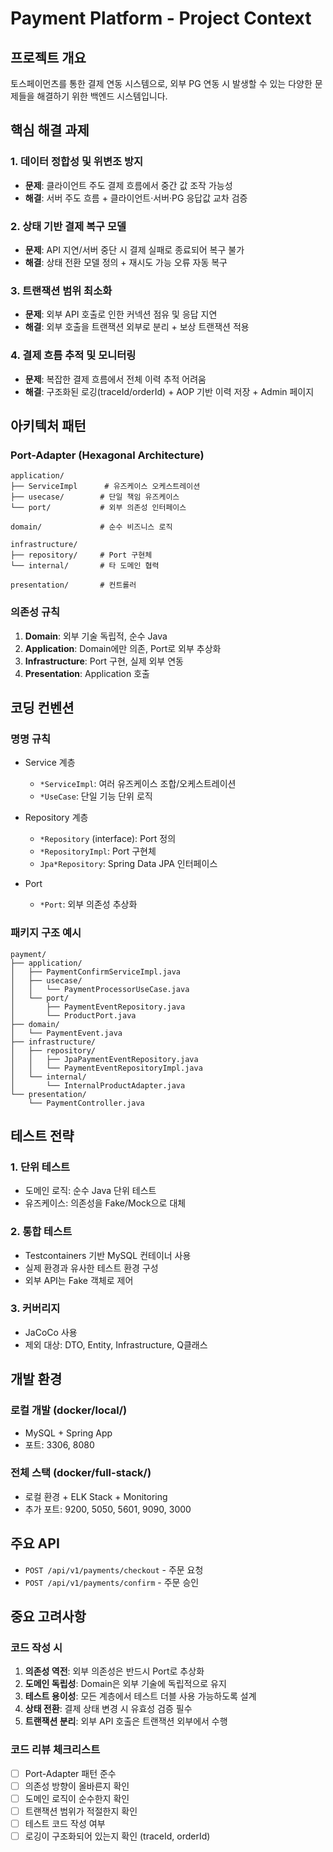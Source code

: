 # Payment Platform - Project Context

## 프로젝트 개요

토스페이먼츠를 통한 결제 연동 시스템으로, 외부 PG 연동 시 발생할 수 있는 다양한 문제들을 해결하기 위한 백엔드 시스템입니다.

## 핵심 해결 과제

### 1. 데이터 정합성 및 위변조 방지
- **문제**: 클라이언트 주도 결제 흐름에서 중간 값 조작 가능성
- **해결**: 서버 주도 흐름 + 클라이언트·서버·PG 응답값 교차 검증

### 2. 상태 기반 결제 복구 모델
- **문제**: API 지연/서버 중단 시 결제 실패로 종료되어 복구 불가
- **해결**: 상태 전환 모델 정의 + 재시도 가능 오류 자동 복구

### 3. 트랜잭션 범위 최소화
- **문제**: 외부 API 호출로 인한 커넥션 점유 및 응답 지연
- **해결**: 외부 호출을 트랜잭션 외부로 분리 + 보상 트랜잭션 적용

### 4. 결제 흐름 추적 및 모니터링
- **문제**: 복잡한 결제 흐름에서 전체 이력 추적 어려움
- **해결**: 구조화된 로깅(traceId/orderId) + AOP 기반 이력 저장 + Admin 페이지

## 아키텍처 패턴

### Port-Adapter (Hexagonal Architecture)

```
application/
├── ServiceImpl      # 유즈케이스 오케스트레이션
├── usecase/        # 단일 책임 유즈케이스
└── port/           # 외부 의존성 인터페이스

domain/             # 순수 비즈니스 로직

infrastructure/
├── repository/     # Port 구현체
└── internal/       # 타 도메인 협력

presentation/       # 컨트롤러
```

### 의존성 규칙

1. **Domain**: 외부 기술 독립적, 순수 Java
2. **Application**: Domain에만 의존, Port로 외부 추상화
3. **Infrastructure**: Port 구현, 실제 외부 연동
4. **Presentation**: Application 호출

## 코딩 컨벤션

### 명명 규칙

- Service 계층
  - `*ServiceImpl`: 여러 유즈케이스 조합/오케스트레이션
  - `*UseCase`: 단일 기능 단위 로직

- Repository 계층
  - `*Repository` (interface): Port 정의
  - `*RepositoryImpl`: Port 구현체
  - `Jpa*Repository`: Spring Data JPA 인터페이스

- Port
  - `*Port`: 외부 의존성 추상화

### 패키지 구조 예시

```
payment/
├── application/
│   ├── PaymentConfirmServiceImpl.java
│   ├── usecase/
│   │   └── PaymentProcessorUseCase.java
│   └── port/
│       ├── PaymentEventRepository.java
│       └── ProductPort.java
├── domain/
│   └── PaymentEvent.java
├── infrastructure/
│   ├── repository/
│   │   ├── JpaPaymentEventRepository.java
│   │   └── PaymentEventRepositoryImpl.java
│   └── internal/
│       └── InternalProductAdapter.java
└── presentation/
    └── PaymentController.java
```

## 테스트 전략

### 1. 단위 테스트
- 도메인 로직: 순수 Java 단위 테스트
- 유즈케이스: 의존성을 Fake/Mock으로 대체

### 2. 통합 테스트
- Testcontainers 기반 MySQL 컨테이너 사용
- 실제 환경과 유사한 테스트 환경 구성
- 외부 API는 Fake 객체로 제어

### 3. 커버리지
- JaCoCo 사용
- 제외 대상: DTO, Entity, Infrastructure, Q클래스

## 개발 환경

### 로컬 개발 (docker/local/)
- MySQL + Spring App
- 포트: 3306, 8080

### 전체 스택 (docker/full-stack/)
- 로컬 환경 + ELK Stack + Monitoring
- 추가 포트: 9200, 5050, 5601, 9090, 3000

## 주요 API

- `POST /api/v1/payments/checkout` - 주문 요청
- `POST /api/v1/payments/confirm` - 주문 승인

## 중요 고려사항

### 코드 작성 시

1. **의존성 역전**: 외부 의존성은 반드시 Port로 추상화
2. **도메인 독립성**: Domain은 외부 기술에 독립적으로 유지
3. **테스트 용이성**: 모든 계층에서 테스트 더블 사용 가능하도록 설계
4. **상태 전환**: 결제 상태 변경 시 유효성 검증 필수
5. **트랜잭션 분리**: 외부 API 호출은 트랜잭션 외부에서 수행

### 코드 리뷰 체크리스트

- [ ] Port-Adapter 패턴 준수
- [ ] 의존성 방향이 올바른지 확인
- [ ] 도메인 로직이 순수한지 확인
- [ ] 트랜잭션 범위가 적절한지 확인
- [ ] 테스트 코드 작성 여부
- [ ] 로깅이 구조화되어 있는지 확인 (traceId, orderId)
